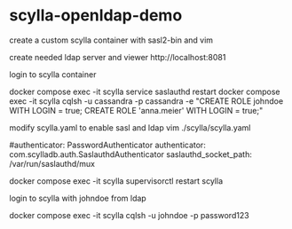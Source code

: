 # scylla-openldap-demo

create a custom scylla container with sasl2-bin and vim 

create needed ldap server and viewer
http://localhost:8081

login to scylla container 

docker compose exec -it scylla service saslauthd restart
docker compose exec -it scylla cqlsh -u cassandra -p cassandra -e "CREATE ROLE johndoe WITH LOGIN = true; CREATE ROLE 'anna.meier' WITH LOGIN = true;"

modify scylla.yaml to enable sasl and ldap 
vim ./scylla/scylla.yaml

#authenticator: PasswordAuthenticator
authenticator: com.scylladb.auth.SaslauthdAuthenticator
saslauthd_socket_path: /var/run/saslauthd/mux

docker compose exec -it scylla supervisorctl restart scylla

login to scylla with johndoe from ldap

docker compose exec -it scylla cqlsh -u johndoe -p password123
